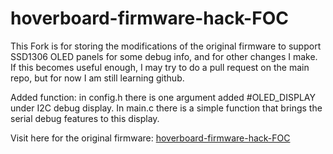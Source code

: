 # hoverboard-firmware-hack-FOC

This Fork is for storing the modifications of the original firmware to support SSD1306 OLED panels for some debug info, and for other changes I make. If this becomes useful enough, I may try to do a pull request on the main repo, but for now I am still learning github.

Added function: in config.h there is one argument added #OLED_DISPLAY under I2C debug display. In main.c there is a simple function that brings the serial debug features to this display.

Visit here for the original firmware: [hoverboard-firmware-hack-FOC](https://github.com/EFeru/hoverboard-firmware-hack-FOC)

